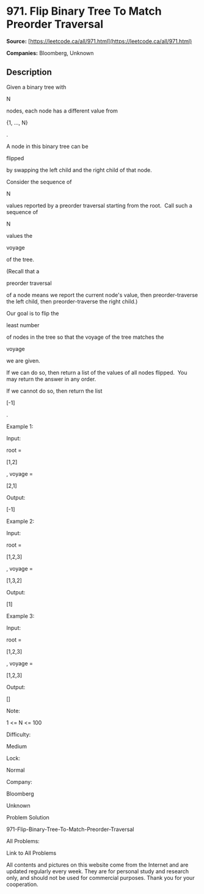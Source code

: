 # 971. Flip Binary Tree To Match Preorder Traversal

**Source:** [https://leetcode.ca/all/971.html](https://leetcode.ca/all/971.html)

**Companies:** Bloomberg, Unknown

## Description

Given a binary tree with

N

nodes, each node has a different value
        from

{1, ..., N}

.

A node in this binary tree can be

flipped

by swapping the left child and the
        right child of that node.

Consider the sequence of

N

values reported by a preorder traversal starting
        from the root.  Call such a sequence of

N

values the

voyage

of
        the tree.

(Recall that a

preorder traversal

of a node means we report the current node's
        value, then preorder-traverse the left child, then preorder-traverse the right child.)

Our goal is to flip the

least number

of nodes in the tree so that the voyage
        of the tree matches the

voyage

we are given.

If we can do so, then return a list of the values of all nodes flipped.  You
        may return the answer in any order.

If we cannot do so, then return the list

[-1]

.

Example 1:

Input:

root =

[1,2]

, voyage =

[2,1]

Output:

[-1]

Example 2:

Input:

root =

[1,2,3]

, voyage =

[1,3,2]

Output:

[1]

Example 3:

Input:

root =

[1,2,3]

, voyage =

[1,2,3]

Output:

[]

Note:

1 <= N <= 100

Difficulty:

Medium

Lock:

Normal

Company:

Bloomberg

Unknown

Problem Solution

971-Flip-Binary-Tree-To-Match-Preorder-Traversal

All Problems:

Link to All Problems

All contents and pictures on this website come from the Internet and are updated regularly every week. They are for personal study and research only, and should not be used for commercial purposes. Thank you for your cooperation.

